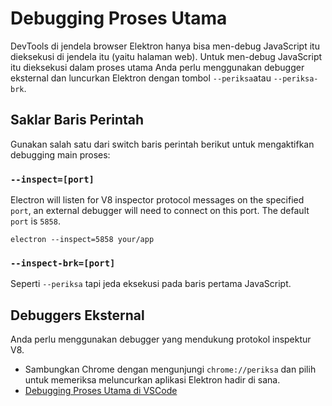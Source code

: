 # Debugging Proses Utama

DevTools di jendela browser Elektron hanya bisa men-debug JavaScript itu dieksekusi di jendela itu (yaitu halaman web). Untuk men-debug JavaScript itu dieksekusi dalam proses utama Anda perlu menggunakan debugger eksternal dan luncurkan Elektron dengan tombol `--periksa`atau `--periksa-brk`.

## Saklar Baris Perintah

Gunakan salah satu dari switch baris perintah berikut untuk mengaktifkan debugging main proses:

### `--inspect=[port]`

Electron will listen for V8 inspector protocol messages on the specified `port`, an external debugger will need to connect on this port. The default `port` is `5858`.

```shell
electron --inspect=5858 your/app
```

### `--inspect-brk=[port]`

Seperti `--periksa` tapi jeda eksekusi pada baris pertama JavaScript.

## Debuggers Eksternal

Anda perlu menggunakan debugger yang mendukung protokol inspektur V8.

- Sambungkan Chrome dengan mengunjungi `chrome://periksa` dan pilih untuk memeriksa meluncurkan aplikasi Elektron hadir di sana.
- [Debugging Proses Utama di VSCode](debugging-main-process-vscode.md)

